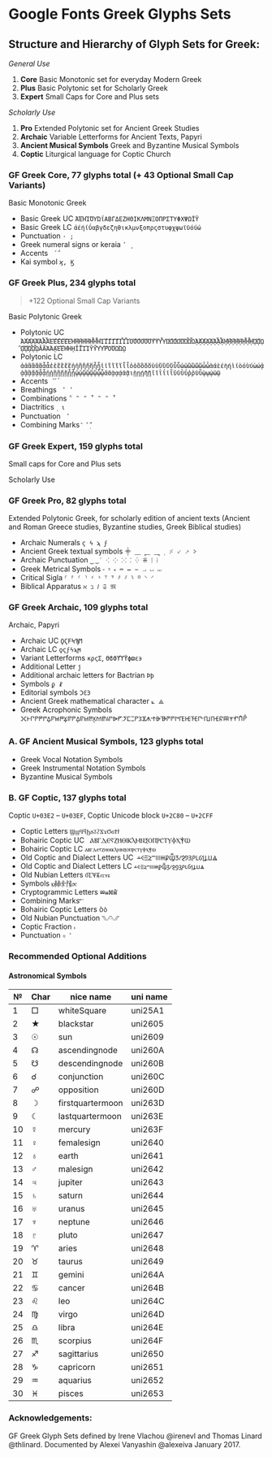 
Google Fonts Greek Glyphs Sets
============================

## Structure and Hierarchy of Glyph Sets for Greek:


*General Use*

1. **Core** Basic Monotonic set for everyday Modern Greek
2. **Plus** Basic Polytonic set for Scholarly Greek
3. **Expert** Small Caps for Core and Plus sets

*Scholarly Use*

1. **Pro** Extended Polytonic set for Ancient Greek Studies
2. **Archaic** Variable Letterforms for Ancient Texts, Papyri
3. **Ancient Musical Symbols** Greek and Byzantine Musical Symbols
4. **Coptic** Liturgical language for Coptic Church  


### GF Greek Core, 77 glyphs total (+ 43 Optional Small Cap Variants)

Basic Monotonic Greek

* Basic Greek UC ` ΆΈΉΊΌΎΏΐΑΒΓΔΕΖΗΘΙΚΛΜΝΞΟΠΡΣΤΥΦΧΨΩΪΫ `
* Basic Greek LC ` άέήίΰαβγδεζηθικλμνξοπρςστυφχψωϊϋόύώ `
* Punctuation ` · ; `
* Greek numeral signs or keraia ` ʹ ͵ `
* Accents `  ́ ΅ `
* Kai symbol ` ϗ, Ϗ `

### GF Greek Plus, 234 glyphs total 

> +122 Optional Small Cap Variants

Basic Polytonic Greek

* Polytonic UC `ἈἉἊἋἌἍἎἏἘἙἚἛἜἝἨἩἪἫἬἭἮἯἸἹἺἻἼἽἾἿὈὉὊὋὌὍὙὛὝὟὨὩὪὫὬὭὮὯᾈᾉᾊᾋᾌᾍᾎᾏᾘᾙᾚᾛᾜᾝᾞᾟᾨᾩᾪᾫᾬᾭᾮᾯᾸᾹᾺΆᾼῈΈῊΉῌῘῙῚΊῨῩῪΎῬῸΌῺΏῼ `
* Polytonic LC ` ἀἁἂἃἄἅἆἇἐἑἒἓἔἕἠἡἢἣἤἥἦἧἰἱἲἳἴἵἶἷὀὁὂὃὄὅὐὑὒὓὔὕὖὗὠὡὢὣὤὥὦὧὰάὲέὴήὶίὸόὺύὼώᾀᾁᾂᾃᾄᾅᾆᾇᾐᾑᾒᾓᾔᾕᾖᾗᾠᾡᾢᾣᾤᾥᾦᾧᾰᾱᾲᾳᾴᾶᾷιῂῃῄῆῇῐῑῒΐῖῗῠῡῢΰῤῥῦῧῲῳῴῶῷ `
* Accents `  ́ `  ͂ `
* Breathings `  ̔  ̓ `* Combinations ` ῁ ῍ ῎ ῏ ῝ ῞ ῟ `
* Diactritics `  ͅ ι `
* Punctuation `  ̓ `
* Combining Marks ` ͂ ̓ ̈́ ͅ `

### GF Greek Expert, 159 glyphs total

Small caps for Core and Plus sets


Scholarly Use


### GF Greek Pro, 82 glyphs total 

Extended Polytonic Greek, for scholarly edition of ancient texts (Ancient and Roman Greece studies, Byzantine studies, Greek Biblical studies)

* Archaic Numerals `ϛ ϟ ϡ ϝ`
* Ancient Greek textual symbols `⸎ ⸏ ⸐ ⸑ ⸒ ⸓ ⸔ ⸕ ⸖`
* Archaic Punctuation `‿ ͜ ˙ ⁖ ⁘ ⁙ ⁚ ⁛ ⁜ ⁝ ⁞`
* Greek Metrical Symbols `⏑ ⏒ ⏓ ⏔ ⏕ ⏖ ⏗ ⏘ ⏙`
* Critical Sigla `⸀ ⸁ ⸂ ⸃ ⸄ ⸅ ⸆ ⸇ ⸈ ⸉ ⸊ ⸋ ⸌ ⸍`
* Biblical Apparatus `ℵ ℶ 𝑙 𝔖 𝔐`

### GF Greek Archaic, 109 glyphs total

Archaic, Papyri

* Archaic UC `ϘϚϜϞϠϺ`
* Archaic LC `ϙϛϝϟϡϻ`
* Variant Letterforms `κρςΣ`, `Θϐϑϒϓϔϕϖε϶`
* Additional Letter `ϳ`
* Additional archaic letters for Bactrian `Ϸϸ`
* Symbols `ϼ ☧`
* Editorial symbols `ϽϾϿ`
* Ancient Greek mathematical character `⟀ ⟁`
* Greek Acrophonic Symbols `𐅀𐅁𐅂𐅃𐅆𐅇𐅈𐅉𐅊𐅋𐅌𐅍𐅎𐅏𐅐𐅑𐅒𐅓𐅔𐅕𐅖𐅗𐅘𐅙𐅚𐅛𐅜𐅝𐅞𐅟𐅠𐅡𐅢𐅣𐅤𐅥𐅦𐅧𐅨𐅩𐅪𐅫𐅬𐅭𐅮𐅯𐅰𐅱𐅲𐅳𐅴`

 
### A. GF Ancient Musical Symbols, 123 glyphs total

* Greek Vocal Notation Symbols
* Greek Instrumental Notation Symbols
* Byzantine Musical Symbols

### B. GF Coptic, 137 glyphs total

Coptic `U+03E2` – `U+03EF`, Coptic Unicode block `U+2C80` – `U+2CFF`

* Coptic Letters `ϢϣϤϥϦϧϨϩϪϫϬϭϮϯ`
* Bohairic Coptic UC ` ⲀⲂⲄⲆⲈⲊⲌⲎⲐⲒⲔⲖⲘⲚⲜⲞⲠⲢⲤⲦⲨⲪⲬⲮⲰ`
* Bohairic Coptic LC ` ⲁⲃⲅⲇⲉⲋⲍⲏⲑⲓⲕⲗⲙⲛⲝⲟⲡⲣⲥⲧⲩⲫⲭⲯⲱ `
* Old Coptic and Dialect Letters UC` ⲲⲴⲶⲸⲺⲼⲾⳀⳂⳄⳆⳈⳊⳌⳎⳐⳒⳔⳖⳘⳚ`
* Old Coptic and Dialect Letters LC ` ⲳⲵⲷⲹⲻⲽⲿⳁⳃⳅⳇⳉⳋⳍⳏⳑⳓⳕⳗⳙⳛ `
* Old Nubian Letters ` ⳜⳞⳠⳢⳝⳟⳡⳣ `
* Symbols ` ⳤ⳥⳦⳧⳨⳩⳪ `
* Cryptogrammic Letters ` ⳫⳬⳭⳮ⳯⳰⳱ `
* Combining Marks ` ⳯⳰⳱ ` 
* Bohairic Coptic Letters ` Ⳳⳳ `
* Old Nubian Punctuation ` ⳹⳺⳻⳼ `
* Coptic Fraction ` ⳽ ` 
* Punctuation ` ⳾ ⳿ ` 


### Recommended Optional Additions

#### Astronomical Symbols

№ | Char | nice name | uni name
-- | -- | -- | --
1 | □ | whiteSquare | uni25A1
2 | ★ | blackstar | uni2605
3 | ☉ | sun | uni2609
4 | ☊ | ascendingnode | uni260A
5 | ☋ | descendingnode | uni260B
6 | ☌ | conjunction | uni260C
7 | ☍ | opposition | uni260D
8 | ☽ | firstquartermoon | uni263D
9 | ☾ | lastquartermoon | uni263E
10 | ☿ | mercury | uni263F
11 | ♀ | femalesign | uni2640
12 | ♁ | earth | uni2641
13 | ♂ | malesign | uni2642
14 | ♃ | jupiter | uni2643
15 | ♄ | saturn | uni2644
16 | ♅ | uranus | uni2645
17 | ♆ | neptune | uni2646
18 | ♇ | pluto | uni2647
19 | ♈ | aries | uni2648
20 | ♉ | taurus | uni2649
21 | ♊ | gemini | uni264A
22 | ♋ | cancer | uni264B
23 | ♌ | leo | uni264C
24 | ♍ | virgo | uni264D
25 | ♎ | libra | uni264E
26 | ♏ | scorpius | uni264F
27 | ♐ | sagittarius | uni2650
28 | ♑ | capricorn | uni2651
29 | ♒ | aquarius | uni2652
30 | ♓ | pisces | uni2653


### Acknowledgements:

GF Greek Glyph Sets defined by Irene Vlachou @irenevl and Thomas Linard @thlinard. Documented by Alexei Vanyashin @alexeiva January 2017.
